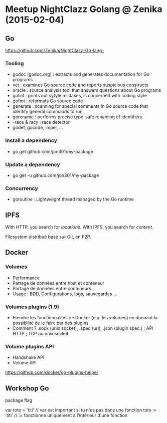 # Meetup NightClazz Golang @ Zenika (2015-02-04)

## Go

https://github.com/Zenika/NightClazz-Go-lang-

### Tooling
- godoc (godoc.org) : extracts and generates documentation for Go programs
- vet : examines Go source code and reports suspicious constructs
- oracle : source analysis tool that answers questions about Go programs
- golint : prints out sytyle mistakes, is concerned with coding style
- gofmt : reformats Go source code
- generate : scanning for special comments in Go source code that identify general commands to run
- gorename : performs precise type-safe renaming of identifiers
- -race & racy : race detector
- godef, gocode, impel, ...

### Install a dependency
- go get github.com/jon301/my-package

### Update a dependency
- go get -u github.com/jon301/my-package

### Concurrency
- goroutine : Lightweight thread managed by the Go runtime


## IPFS

With HTTP, you search for _locations_.
With IPFS, you search for _content_.

Filesystem distribué basé sur Git, en P2P.


## Docker

### Volumes
- Performance
- Partage de données entre host et conteneur
- Partage de données entre conteneurs
- Usage : BDD, Configurations, logs, sauvegardes ...

### Volumes plugins (1.9)
- Etendre les fonctionnalités de Docker (e.g. les volumes) en donnant la possibilité de le faire par des plugins
- Comment ? .sock (unix socket), .spec (url), .json (plugin spec.) ; API HTTP ; TCP ou unix socket

### Volume plugins API
- Handshake API
- Volume API

https://github.com/docker/go-plugins-helper


## Workshop Go

package flag

var toto = 'titi' // var est important si tu n'es pas dans une fonction
toto := 'titi' // := fonctionne uniquement à l'intérieur d'une fonction

